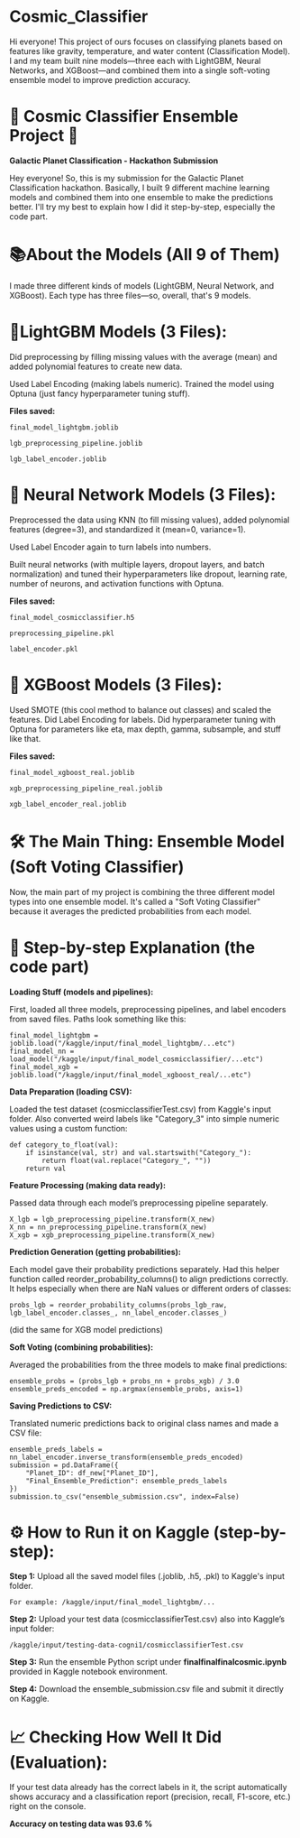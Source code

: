 # **Cosmic_Classifier**
Hi everyone! This project of ours focuses on classifying planets based on features like gravity, temperature, and water content (Classification Model). I and my team built nine models—three each with LightGBM, Neural Networks, and XGBoost—and combined them into a single soft-voting ensemble model to improve prediction accuracy.

# 🚀 **Cosmic Classifier Ensemble Project** 🚀
**Galactic Planet Classification - Hackathon Submission**

Hey everyone! So, this is my submission for the Galactic Planet Classification hackathon. Basically, I built 9 different machine learning models and combined them into one ensemble to make the predictions better. I'll try my best to explain how I did it step-by-step, especially the code part.

# 📚**About the Models (All 9 of Them)**

I made three different kinds of models (LightGBM, Neural Network, and XGBoost). Each type has three files—so, overall, that's 9 models.

# 🔦**LightGBM Models (3 Files):**

Did preprocessing by filling missing values with the average (mean) and added polynomial features to create new data.

Used Label Encoding (making labels numeric).
Trained the model using Optuna (just fancy hyperparameter tuning stuff).

**Files saved:**
```
final_model_lightgbm.joblib

lgb_preprocessing_pipeline.joblib

lgb_label_encoder.joblib
```

# 🧠 **Neural Network Models (3 Files):**

Preprocessed the data using KNN (to fill missing values), added polynomial features (degree=3), and standardized it (mean=0, variance=1).

Used Label Encoder again to turn labels into numbers.

Built neural networks (with multiple layers, dropout layers, and batch normalization) and tuned their hyperparameters like dropout, learning rate, number of neurons, and activation functions with Optuna.

**Files saved:**
```
final_model_cosmicclassifier.h5

preprocessing_pipeline.pkl

label_encoder.pkl
```

# 🌳 **XGBoost Models (3 Files):**
Used SMOTE (this cool method to balance out classes) and scaled the features.
Did Label Encoding for labels.
Did hyperparameter tuning with Optuna for parameters like eta, max depth, gamma, subsample, and stuff like that.

**Files saved:**
```
final_model_xgboost_real.joblib

xgb_preprocessing_pipeline_real.joblib

xgb_label_encoder_real.joblib
```

# **🛠️ The Main Thing: Ensemble Model (Soft Voting Classifier)**
Now, the main part of my project is combining the three different model types into one ensemble model. It's called a "Soft Voting Classifier" because it averages the predicted probabilities from each model.

# 🧐 **Step-by-step Explanation (the code part)**

**Loading Stuff (models and pipelines):**

First, loaded all three models, preprocessing pipelines, and label encoders from saved files.
Paths look something like this:
```
final_model_lightgbm = joblib.load("/kaggle/input/final_model_lightgbm/...etc")
final_model_nn = load_model("/kaggle/input/final_model_cosmicclassifier/...etc")
final_model_xgb = joblib.load("/kaggle/input/final_model_xgboost_real/...etc")
```
**Data Preparation (loading CSV):**

Loaded the test dataset (cosmicclassifierTest.csv) from Kaggle's input folder.
Also converted weird labels like "Category_3" into simple numeric values using a custom function:
```
def category_to_float(val):
    if isinstance(val, str) and val.startswith("Category_"):
        return float(val.replace("Category_", ""))
    return val
```
**Feature Processing (making data ready):**

Passed data through each model’s preprocessing pipeline separately.
```
X_lgb = lgb_preprocessing_pipeline.transform(X_new)
X_nn = nn_preprocessing_pipeline.transform(X_new)
X_xgb = xgb_preprocessing_pipeline.transform(X_new)
```

**Prediction Generation (getting probabilities):**

Each model gave their probability predictions separately.
Had this helper function called reorder_probability_columns() to align predictions correctly. It helps especially when there are NaN values or different orders of classes:
```
probs_lgb = reorder_probability_columns(probs_lgb_raw, lgb_label_encoder.classes_, nn_label_encoder.classes_)
```
(did the same for XGB model predictions)

**Soft Voting (combining probabilities):**

Averaged the probabilities from the three models to make final predictions:
```
ensemble_probs = (probs_lgb + probs_nn + probs_xgb) / 3.0
ensemble_preds_encoded = np.argmax(ensemble_probs, axis=1)
```
**Saving Predictions to CSV:**

Translated numeric predictions back to original class names and made a CSV file:

```
ensemble_preds_labels = nn_label_encoder.inverse_transform(ensemble_preds_encoded)
submission = pd.DataFrame({
    "Planet_ID": df_new["Planet_ID"],
    "Final_Ensemble_Prediction": ensemble_preds_labels
})
submission.to_csv("ensemble_submission.csv", index=False)
```
# ⚙️ **How to Run it on Kaggle (step-by-step):**

**Step 1:**
Upload all the saved model files (.joblib, .h5, .pkl) to Kaggle's input folder.
```
For example: /kaggle/input/final_model_lightgbm/...
```

**Step 2:** 
Upload your test data (cosmicclassifierTest.csv) also into Kaggle’s input folder: 
```
/kaggle/input/testing-data-cogni1/cosmicclassifierTest.csv
```

**Step 3:** Run the ensemble Python script under **finalfinalfinalcosmic.ipynb** provided in Kaggle notebook environment.

**Step 4:**
Download the ensemble_submission.csv file and submit it directly on Kaggle.

# 📈 **Checking How Well It Did (Evaluation):**
If your test data already has the correct labels in it, the script automatically shows accuracy and a classification report (precision, recall, F1-score, etc.) right on the console.

**Accuracy on testing data was 93.6 %**
